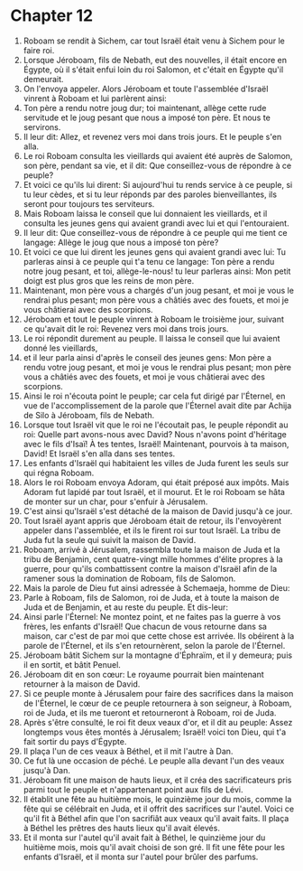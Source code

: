 # Chapter 12

1. Roboam se rendit à Sichem, car tout Israël était venu à Sichem pour le faire roi.
2. Lorsque Jéroboam, fils de Nebath, eut des nouvelles, il était encore en Égypte, où il s'était enfui loin du roi Salomon, et c'était en Égypte qu'il demeurait.
3. On l'envoya appeler. Alors Jéroboam et toute l'assemblée d'Israël vinrent à Roboam et lui parlèrent ainsi:
4. Ton père a rendu notre joug dur; toi maintenant, allège cette rude servitude et le joug pesant que nous a imposé ton père. Et nous te servirons.
5. Il leur dit: Allez, et revenez vers moi dans trois jours. Et le peuple s'en alla.
6. Le roi Roboam consulta les vieillards qui avaient été auprès de Salomon, son père, pendant sa vie, et il dit: Que conseillez-vous de répondre à ce peuple?
7. Et voici ce qu'ils lui dirent: Si aujourd'hui tu rends service à ce peuple, si tu leur cèdes, et si tu leur réponds par des paroles bienveillantes, ils seront pour toujours tes serviteurs.
8. Mais Roboam laissa le conseil que lui donnaient les vieillards, et il consulta les jeunes gens qui avaient grandi avec lui et qui l'entouraient.
9. Il leur dit: Que conseillez-vous de répondre à ce peuple qui me tient ce langage: Allège le joug que nous a imposé ton père?
10. Et voici ce que lui dirent les jeunes gens qui avaient grandi avec lui: Tu parleras ainsi à ce peuple qui t'a tenu ce langage: Ton père a rendu notre joug pesant, et toi, allège-le-nous! tu leur parleras ainsi: Mon petit doigt est plus gros que les reins de mon père.
11. Maintenant, mon père vous a chargés d'un joug pesant, et moi je vous le rendrai plus pesant; mon père vous a châtiés avec des fouets, et moi je vous châtierai avec des scorpions.
12. Jéroboam et tout le peuple vinrent à Roboam le troisième jour, suivant ce qu'avait dit le roi: Revenez vers moi dans trois jours.
13. Le roi répondit durement au peuple. Il laissa le conseil que lui avaient donné les vieillards,
14. et il leur parla ainsi d'après le conseil des jeunes gens: Mon père a rendu votre joug pesant, et moi je vous le rendrai plus pesant; mon père vous a châtiés avec des fouets, et moi je vous châtierai avec des scorpions.
15. Ainsi le roi n'écouta point le peuple; car cela fut dirigé par l'Éternel, en vue de l'accomplissement de la parole que l'Éternel avait dite par Achija de Silo à Jéroboam, fils de Nebath.
16. Lorsque tout Israël vit que le roi ne l'écoutait pas, le peuple répondit au roi: Quelle part avons-nous avec David? Nous n'avons point d'héritage avec le fils d'Isaï! À tes tentes, Israël! Maintenant, pourvois à ta maison, David! Et Israël s'en alla dans ses tentes.
17. Les enfants d'Israël qui habitaient les villes de Juda furent les seuls sur qui régna Roboam.
18. Alors le roi Roboam envoya Adoram, qui était préposé aux impôts. Mais Adoram fut lapidé par tout Israël, et il mourut. Et le roi Roboam se hâta de monter sur un char, pour s'enfuir à Jérusalem.
19. C'est ainsi qu'Israël s'est détaché de la maison de David jusqu'à ce jour.
20. Tout Israël ayant appris que Jéroboam était de retour, ils l'envoyèrent appeler dans l'assemblée, et ils le firent roi sur tout Israël. La tribu de Juda fut la seule qui suivit la maison de David.
21. Roboam, arrivé à Jérusalem, rassembla toute la maison de Juda et la tribu de Benjamin, cent quatre-vingt mille hommes d'élite propres à la guerre, pour qu'ils combattissent contre la maison d'Israël afin de la ramener sous la domination de Roboam, fils de Salomon.
22. Mais la parole de Dieu fut ainsi adressée à Schemaeja, homme de Dieu:
23. Parle à Roboam, fils de Salomon, roi de Juda, et à toute la maison de Juda et de Benjamin, et au reste du peuple. Et dis-leur:
24. Ainsi parle l'Éternel: Ne montez point, et ne faites pas la guerre à vos frères, les enfants d'Israël! Que chacun de vous retourne dans sa maison, car c'est de par moi que cette chose est arrivée. Ils obéirent à la parole de l'Éternel, et ils s'en retournèrent, selon la parole de l'Éternel.
25. Jéroboam bâtit Sichem sur la montagne d'Éphraïm, et il y demeura; puis il en sortit, et bâtit Penuel.
26. Jéroboam dit en son cœur: Le royaume pourrait bien maintenant retourner à la maison de David.
27. Si ce peuple monte à Jérusalem pour faire des sacrifices dans la maison de l'Éternel, le cœur de ce peuple retournera à son seigneur, à Roboam, roi de Juda, et ils me tueront et retourneront à Roboam, roi de Juda.
28. Après s'être consulté, le roi fit deux veaux d'or, et il dit au peuple: Assez longtemps vous êtes montés à Jérusalem; Israël! voici ton Dieu, qui t'a fait sortir du pays d'Égypte.
29. Il plaça l'un de ces veaux à Béthel, et il mit l'autre à Dan.
30. Ce fut là une occasion de péché. Le peuple alla devant l'un des veaux jusqu'à Dan.
31. Jéroboam fit une maison de hauts lieux, et il créa des sacrificateurs pris parmi tout le peuple et n'appartenant point aux fils de Lévi.
32. Il établit une fête au huitième mois, le quinzième jour du mois, comme la fête qui se célébrait en Juda, et il offrit des sacrifices sur l'autel. Voici ce qu'il fit à Béthel afin que l'on sacrifiât aux veaux qu'il avait faits. Il plaça à Béthel les prêtres des hauts lieux qu'il avait élevés.
33. Et il monta sur l'autel qu'il avait fait à Béthel, le quinzième jour du huitième mois, mois qu'il avait choisi de son gré. Il fit une fête pour les enfants d'Israël, et il monta sur l'autel pour brûler des parfums.

